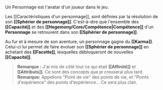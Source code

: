 Un Personnage est l'avatar d'un joueur dans le jeu. 

Les [[Caractéristiques d'un personnage]], sont définies par la résolution de son **[[Sphérier de personnage]]**. C'est-à-dire que l'ensemble des **[[Capacité]]** et des **[[Hegemony/Core/Compétence|Compétence]]** d'un **Personnage** se retrouvent dans son **[[Sphérier de personnage]]**.

Au fur et à mesure de son aventure, un personnage gagne du **[[Karma]]**. Celui-ci lui permet de faire évoluer son **[[Sphérier de personnage]]** en achetant des **[[Facette]]**, lesquelles débloqueront de nouvelles **[[Capacité]]**. 

> **Remarque :**
> J'ai mis de côté tout ce qui était **[[Affinité]]** et **[[Attributs]]**. Ce sont des concepts que je creuserai plus tard.
> **Remarque:**
> Appellons "Point de vie" des points de vie, et "Points d'expérience" des points d'expérience... Ce sera plus clair.
